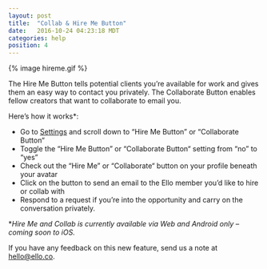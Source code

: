 ```yaml
---
layout: post
title:  "Collab & Hire Me Button"
date:   2016-10-24 04:23:18 MDT
categories: help
position: 4
---
```

{% image hireme.gif %}

The Hire Me Button tells potential clients you’re available for work and gives them an easy way to contact you privately. The Collaborate Button enables fellow creators that want to collaborate to email you.

Here’s how it works*: 
* Go to [Settings](https://ello.co/settings) and scroll down to “Hire Me Button” or “Collaborate Button“
* Toggle the “Hire Me Button” or “Collaborate Button“ setting from “no” to “yes”
* Check out the “Hire Me” or “Collaborate“ button on your profile beneath your avatar
* Click on the button to send an email to the Ello member you’d like to hire or collab with
* Respond to a request if you’re into the opportunity and carry on the conversation privately.

*_Hire Me and Collab is currently available via Web and Android only – coming soon to iOS._

If you have any feedback on this new feature, send us a note at hello@ello.co. 
